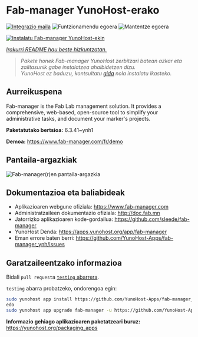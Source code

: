 <!--
Ohart ongi: README hau automatikoki sortu da <https://github.com/YunoHost/apps/tree/master/tools/readme_generator>ri esker
EZ editatu eskuz.
-->

# Fab-manager YunoHost-erako

[![Integrazio maila](https://apps.yunohost.org/badge/integration/fab-manager)](https://ci-apps.yunohost.org/ci/apps/fab-manager/)
![Funtzionamendu egoera](https://apps.yunohost.org/badge/state/fab-manager)
![Mantentze egoera](https://apps.yunohost.org/badge/maintained/fab-manager)

[![Instalatu Fab-manager YunoHost-ekin](https://install-app.yunohost.org/install-with-yunohost.svg)](https://install-app.yunohost.org/?app=fab-manager)

*[Irakurri README hau beste hizkuntzatan.](./ALL_README.md)*

> *Pakete honek Fab-manager YunoHost zerbitzari batean azkar eta zailtasunik gabe instalatzea ahalbidetzen dizu.*  
> *YunoHost ez baduzu, kontsultatu [gida](https://yunohost.org/install) nola instalatu ikasteko.*

## Aurreikuspena

Fab-manager is the Fab Lab management solution. It provides a comprehensive, web-based, open-source tool to simplify your administrative tasks, and document your marker's projects.


**Paketatutako bertsioa:** 6.3.41~ynh1

**Demoa:** <https://www.fab-manager.com/fr/demo>

## Pantaila-argazkiak

![Fab-manager(r)en pantaila-argazkia](./doc/screenshots/dashboard-mockup.webp)

## Dokumentazioa eta baliabideak

- Aplikazioaren webgune ofiziala: <https://www.fab-manager.com>
- Administratzaileen dokumentazio ofiziala: <http://doc.fab.mn>
- Jatorrizko aplikazioaren kode-gordailua: <https://github.com/sleede/fab-manager>
- YunoHost Denda: <https://apps.yunohost.org/app/fab-manager>
- Eman errore baten berri: <https://github.com/YunoHost-Apps/fab-manager_ynh/issues>

## Garatzaileentzako informazioa

Bidali `pull request`a [`testing` abarrera](https://github.com/YunoHost-Apps/fab-manager_ynh/tree/testing).

`testing` abarra probatzeko, ondorengoa egin:

```bash
sudo yunohost app install https://github.com/YunoHost-Apps/fab-manager_ynh/tree/testing --debug
edo
sudo yunohost app upgrade fab-manager -u https://github.com/YunoHost-Apps/fab-manager_ynh/tree/testing --debug
```

**Informazio gehiago aplikazioaren paketatzeari buruz:** <https://yunohost.org/packaging_apps>

